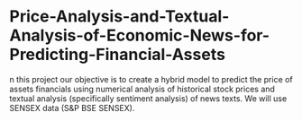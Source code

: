 # Price-Analysis-and-Textual-Analysis-of-Economic-News-for-Predicting-Financial-Assets
n this project our objective is to create a hybrid model to predict the price of assets financials using numerical analysis of historical stock prices and textual analysis (specifically sentiment analysis) of news texts. We will use SENSEX data (S&amp;P BSE SENSEX).

